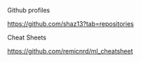 Github profiles

https://github.com/shaz13?tab=repositories



Cheat Sheets

https://github.com/remicnrd/ml_cheatsheet
